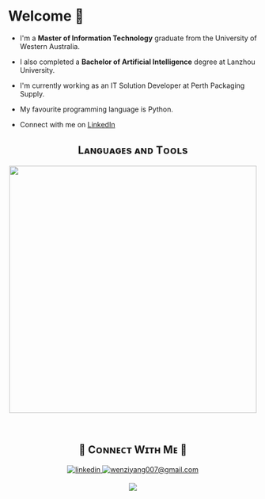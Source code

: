 # Welcome 👋

- I'm a **Master of Information Technology** graduate from the University of Western Australia.

- I also completed a **Bachelor of Artificial Intelligence** degree at Lanzhou University.
  
- I'm currently working as an IT Solution Developer at Perth Packaging Supply.

- My favourite programming language is Python.

- Connect with me on [LinkedIn](https://www.python.org/)
  <br />

<!--Languages and Tools Section-->

<h2 align="center">Lᴀɴɢᴜᴀɢᴇs ᴀɴᴅ Tᴏᴏʟs</h2> 
<p align="center">
<img width="500px"  src="https://skillicons.dev/icons?i=dotnet,nextjs,js,ts,html,css,react,r,latex,md,c,git,py,mysql,postgres,mongo,vscode,docker,aws,postman,supabase,linux&perline=11"  />
</p>
<br />

<!--Contact Section-->

<h2 align="center">🤝 Cᴏɴɴᴇᴄᴛ Wɪᴛʜ Mᴇ 🤝 </h2>
<div align="center">
 <a href="https://www.linkedin.com/in/ziyang-wen-217082276/" target="_blank">
<img src=https://img.shields.io/badge/linkedin-%231E77B5.svg?&style=for-the-badge&logo=linkedin&logoColor=white alt=linkedin style="margin-bottom: 5px;" />
</a>

<a href="mailto:wenziyang007@gmail.com" target="_blank">
<img src="https://img.shields.io/badge/Gmail-D14836?style=for-the-badge&logo=gmail&logoColor=white" alt=wenziyang007@gmail.com mail style="margin-bottom: 5px;" />
</a>

<!--Footer-->
<p align="center">
  <img src="https://capsule-render.vercel.app/api?type=waving&color=gradient&height=65&section=footer"/>
</p>
